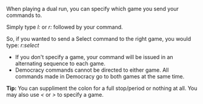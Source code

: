 When playing a dual run, you can specify which game you send your commands to.

Simply type *l:* or *r:* followed by your command.

So, if you wanted to send a Select command to the right game, you would type: *r:select*

* If you don't specify a game, your command will be issued in an alternating sequence to each game.
* Democracy commands cannot be directed to either game.  All commands made in Democracy go to both games at the same time.

**Tip:** You can suppliment the colon for a full stop/period or nothing at all.  You may also use *<* or *>* to specify a game.